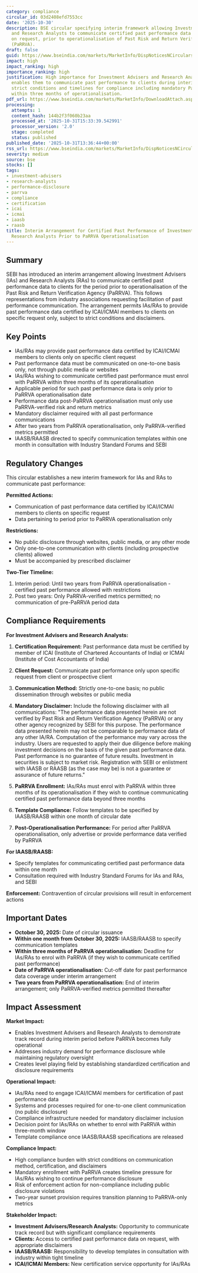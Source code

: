 ```yaml
---
category: compliance
circular_id: 03d2408efd7553cc
date: '2025-10-30'
description: BSE circular specifying interim framework allowing Investment Advisers
  and Research Analysts to communicate certified past performance data to clients
  on request, prior to operationalisation of Past Risk and Return Verification Agency
  (PaRRVA).
draft: false
guid: https://www.bseindia.com/markets/MarketInfo/DispNoticesNCirculars.aspx?Noticeid={CE52E80C-315E-4D1D-BE0E-2433D19CF041}&noticeno=20251031-47&dt=10/31/2025&icount=47&totcount=62&flag=0
impact: high
impact_ranking: high
importance_ranking: high
justification: High importance for Investment Advisers and Research Analysts as it
  enables them to communicate past performance to clients during interim period. Establishes
  strict conditions and timelines for compliance including mandatory PaRRVA enrollment
  within three months of operationalisation.
pdf_url: https://www.bseindia.com/markets/MarketInfo/DownloadAttach.aspx?id=20251031-47&attachedId=5899a2c3-a240-4894-8a69-e9df6960c7e8
processing:
  attempts: 1
  content_hash: 144b2f3f060b23aa
  processed_at: '2025-10-31T15:33:39.542991'
  processor_version: '2.0'
  stage: completed
  status: published
published_date: '2025-10-31T13:36:44+00:00'
rss_url: https://www.bseindia.com/markets/MarketInfo/DispNoticesNCirculars.aspx?Noticeid={CE52E80C-315E-4D1D-BE0E-2433D19CF041}&noticeno=20251031-47&dt=10/31/2025&icount=47&totcount=62&flag=0
severity: medium
source: bse
stocks: []
tags:
- investment-advisers
- research-analysts
- performance-disclosure
- parrva
- compliance
- certification
- icai
- icmai
- iaasb
- raasb
title: Interim Arrangement for Certified Past Performance of Investment Advisers and
  Research Analysts Prior to PaRRVA Operationalisation
---
```


## Summary

SEBI has introduced an interim arrangement allowing Investment Advisers (IAs) and Research Analysts (RAs) to communicate certified past performance data to clients for the period prior to operationalisation of the Past Risk and Return Verification Agency (PaRRVA). This follows representations from industry associations requesting facilitation of past performance communication. The arrangement permits IAs/RAs to provide past performance data certified by ICAI/ICMAI members to clients on specific request only, subject to strict conditions and disclaimers.

## Key Points

- IAs/RAs may provide past performance data certified by ICAI/ICMAI members to clients only on specific client request
- Past performance data must be communicated on one-to-one basis only, not through public media or websites
- IAs/RAs wishing to communicate certified past performance must enrol with PaRRVA within three months of its operationalisation
- Applicable period for such past performance data is only prior to PaRRVA operationalisation date
- Performance data post-PaRRVA operationalisation must only use PaRRVA-verified risk and return metrics
- Mandatory disclaimer required with all past performance communications
- After two years from PaRRVA operationalisation, only PaRRVA-verified metrics permitted
- IAASB/RAASB directed to specify communication templates within one month in consultation with Industry Standard Forums and SEBI

## Regulatory Changes

This circular establishes a new interim framework for IAs and RAs to communicate past performance:

**Permitted Actions:**
- Communication of past performance data certified by ICAI/ICMAI members to clients on specific request
- Data pertaining to period prior to PaRRVA operationalisation only

**Restrictions:**
- No public disclosure through websites, public media, or any other mode
- Only one-to-one communication with clients (including prospective clients) allowed
- Must be accompanied by prescribed disclaimer

**Two-Tier Timeline:**
1. Interim period: Until two years from PaRRVA operationalisation - certified past performance allowed with restrictions
2. Post two years: Only PaRRVA-verified metrics permitted; no communication of pre-PaRRVA period data

## Compliance Requirements

**For Investment Advisers and Research Analysts:**

1. **Certification Requirement:** Past performance data must be certified by member of ICAI (Institute of Chartered Accountants of India) or ICMAI (Institute of Cost Accountants of India)

2. **Client Request:** Communicate past performance only upon specific request from client or prospective client

3. **Communication Method:** Strictly one-to-one basis; no public dissemination through websites or public media

4. **Mandatory Disclaimer:** Include the following disclaimer with all communications:
   "The performance data presented herein are not verified by Past Risk and Return Verification Agency (PaRRVA) or any other agency recognized by SEBI for this purpose. The performance data presented herein may not be comparable to performance data of any other IA/RA. Computation of the performance may vary across the industry. Users are requested to apply their due diligence before making investment decisions on the basis of the given past performance data. Past performance is no guarantee of future results. Investment in securities is subject to market risk. Registration with SEBI or enlistment with IAASB or RAASB (as the case may be) is not a guarantee or assurance of future returns."

5. **PaRRVA Enrollment:** IAs/RAs must enrol with PaRRVA within three months of its operationalisation if they wish to continue communicating certified past performance data beyond three months

6. **Template Compliance:** Follow templates to be specified by IAASB/RAASB within one month of circular date

7. **Post-Operationalisation Performance:** For period after PaRRVA operationalisation, only advertise or provide performance data verified by PaRRVA

**For IAASB/RAASB:**
- Specify templates for communicating certified past performance data within one month
- Consultation required with Industry Standard Forums for IAs and RAs, and SEBI

**Enforcement:** Contravention of circular provisions will result in enforcement actions

## Important Dates

- **October 30, 2025:** Date of circular issuance
- **Within one month from October 30, 2025:** IAASB/RAASB to specify communication templates
- **Within three months of PaRRVA operationalisation:** Deadline for IAs/RAs to enrol with PaRRVA (if they wish to communicate certified past performance)
- **Date of PaRRVA operationalisation:** Cut-off date for past performance data coverage under interim arrangement
- **Two years from PaRRVA operationalisation:** End of interim arrangement; only PaRRVA-verified metrics permitted thereafter

## Impact Assessment

**Market Impact:**
- Enables Investment Advisers and Research Analysts to demonstrate track record during interim period before PaRRVA becomes fully operational
- Addresses industry demand for performance disclosure while maintaining regulatory oversight
- Creates level playing field by establishing standardized certification and disclosure requirements

**Operational Impact:**
- IAs/RAs need to engage ICAI/ICMAI members for certification of past performance data
- Systems and processes required for one-to-one client communication (no public disclosure)
- Compliance infrastructure needed for mandatory disclaimer inclusion
- Decision point for IAs/RAs on whether to enrol with PaRRVA within three-month window
- Template compliance once IAASB/RAASB specifications are released

**Compliance Impact:**
- High compliance burden with strict conditions on communication method, certification, and disclaimers
- Mandatory enrollment with PaRRVA creates timeline pressure for IAs/RAs wishing to continue performance disclosure
- Risk of enforcement action for non-compliance including public disclosure violations
- Two-year sunset provision requires transition planning to PaRRVA-only metrics

**Stakeholder Impact:**
- **Investment Advisers/Research Analysts:** Opportunity to communicate track record but with significant compliance requirements
- **Clients:** Access to certified past performance data on request, with appropriate disclaimers
- **IAASB/RAASB:** Responsibility to develop templates in consultation with industry within tight timeline
- **ICAI/ICMAI Members:** New certification service opportunity for IAs/RAs